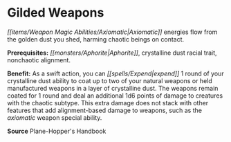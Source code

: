 ﻿---
cssclass: [feats]

---
# Gilded Weapons

_[[items/Weapon Magic Abilities/Axiomatic|Axiomatic]]_ energies flow from the golden dust you shed, harming chaotic beings on contact.

**Prerequisites:** _[[monsters/Aphorite|Aphorite]]_, crystalline dust racial trait, nonchaotic alignment.

**Benefit:** As a swift action, you can _[[spells/Expend|expend]]_ 1 round of your crystalline dust ability to coat up to two of your natural weapons or held manufactured weapons in a layer of crystalline dust. The weapons remain coated for 1 round and deal an additional 1d6 points of damage to creatures with the chaotic subtype. This extra damage does not stack with other features that add alignment-based damage to weapons, such as the _axiomatic_ weapon special ability.

**Source** Plane-Hopper's Handbook